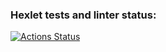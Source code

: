 ### Hexlet tests and linter status:
[![Actions Status](https://github.com/denbon05/backend-project-lvl4/workflows/hexlet-check/badge.svg)](https://github.com/denbon05/backend-project-lvl4/actions)